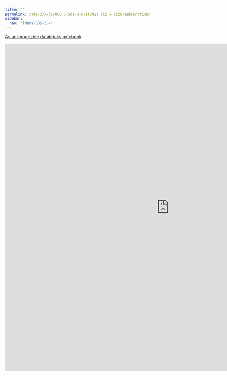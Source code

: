 ```yaml
---
title: ""
permalink: /sds/3/x/db/000_3-sds-3-x-st/029_Viz_x_VizGraphFunction/
sidebar:
  nav: "lMenu-SDS-3.x"
---
```


[As an importable databricks notebook](https://lamastex.github.io/scalable-data-science/sds/3/x/db/000_3-sds-3-x-st/029_Viz_x_VizGraphFunction.html)

<iframe src="https://lamastex.github.io/scalable-data-science/sds/3/x/db/000_3-sds-3-x-st/029_Viz_x_VizGraphFunction.html" width="1080" height="1080" frameborder="0"></iframe>
